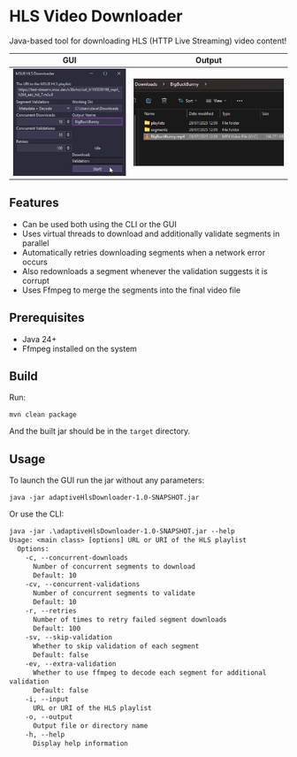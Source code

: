 # HLS Video Downloader

Java-based tool for downloading HLS (HTTP Live Streaming) video content!

| GUI                             | Output                      |
|---------------------------------|-----------------------------|
| ![GUI](/misc/hlsDownloader.gif) | ![Output](/misc/output.png) |

## Features

- Can be used both using the CLI or the GUI
- Uses virtual threads to download and additionally validate segments in parallel
- Automatically retries downloading segments when a network error occurs
- Also redownloads a segment whenever the validation suggests it is corrupt
- Uses Ffmpeg to merge the segments into the final video file

## Prerequisites

- Java 24+
- Ffmpeg installed on the system

## Build

Run:

```shell
mvn clean package
```

And the built jar should be in the `target` directory.

## Usage

To launch the GUI run the jar without any parameters:

```shell
java -jar adaptiveHlsDownloader-1.0-SNAPSHOT.jar
```

Or use the CLI:

```shell
java -jar .\adaptiveHlsDownloader-1.0-SNAPSHOT.jar --help
Usage: <main class> [options] URL or URI of the HLS playlist
  Options:
    -c, --concurrent-downloads
      Number of concurrent segments to download
      Default: 10
    -cv, --concurrent-validations
      Number of concurrent segments to validate
      Default: 10
    -r, --retries
      Number of times to retry failed segment downloads
      Default: 100
    -sv, --skip-validation
      Whether to skip validation of each segment
      Default: false
    -ev, --extra-validation
      Whether to use ffmpeg to decode each segment for additional validation
      Default: false
    -i, --input
      URL or URI of the HLS playlist
    -o, --output
      Output file or directory name
    -h, --help
      Display help information
```
